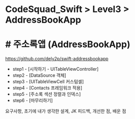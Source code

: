 # CodeSquad_Swift > Level3 > AddressBookApp

# # 주소록앱 (AddressBookApp)
https://github.com/dely2p/swift-addressbookapp

- step1 - [시작하기 - UITableViewController] 
- step2 - [DataSource 객체]
- step3 - [UITableViewCell 커스텀셀]
- step4 - [Contacts 프레임워크 적용]
- step5 - [주소록 섹션 정렬과 인덱스]
- step6 - [마무리하기]

요구사항, 초기에 내가 생각한 설계, JK 피드백, 개선한 점, 배운 점
